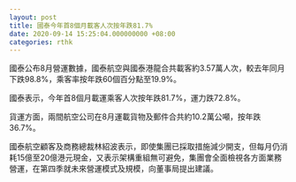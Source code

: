 ```yaml
---
layout: post
title: 國泰今年首8個月載客人次按年跌81.7%　
date: 2020-09-14 15:25:04.000000000 +08:00
categories: rthk
---
```


國泰公布8月營運數據，國泰航空與國泰港龍合共載客約3.57萬人次，較去年同月下跌98.8%，乘客率按年跌60個百分點至19.9%。

國泰表示，今年首8個月載運乘客人次按年跌81.7%，運力跌72.8%。

貨運方面，兩間航空公司在8月運載貨物及郵件合共約10.2萬公噸，按年跌36.7%。

國泰航空顧客及商務總裁林紹波表示，即使集團已採取措施減少開支，但每月仍消耗15億至20億港元現金，又表示架構重組無可避免，集團會全面檢視各方面業務營運，在第四季就未來營運模式及規模，向董事局提出建議。
